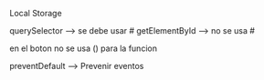 Local Storage

querySelector --> se debe usar #
getElementById --> no se usa #

en el boton no se usa () para la funcion

preventDefault -->  Prevenir eventos